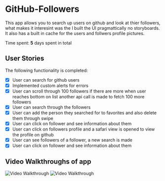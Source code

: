 # GitHub-Followers
This app allows you to search up users on github and look at thier followers, what makes it interesint was the I built the UI pragmattically no storyboards. It also has a built in cache for the users and follwers profile pictures. 

Time spent: **5** days spent in total

## User Stories
The following functionality is completed:

- [x] User can search for github users 
- [x] Implemented custom alerts for errors 
- [x] User can scroll through 100 followers if there are more when user reaches bottom on list another api call is made to fetch 100 more followers
- [x] User can search through the followers
- [x] User can add the person they searched for to favorites and also delete them through swipe
- [x] User can click on follower and see information about them 
- [x] User can click on followers profile and a safari view is opened to view the profile on github
- [x] User can see followers of a follower, a new search is made 
- [x] User can click on follower and see information about them 

## Video Walkthroughs of app

<img src='http://g.recordit.co/Wo37IsFiZN.gif' title='Video Walkthrough' width='' alt='Video Walkthrough' />

<img src='http://g.recordit.co/PHi94ty0ob.gif' title='Video Walkthrough' width='' alt='Video Walkthrough' />








